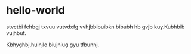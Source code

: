 # hello-world

stvctbi fchbgj txvuu vutvdxfg vvhjbbibuibkn bibubh hb gvjb kuy.Kubhbib vujhbuf.

Kbhyghbj,huinjlo biujniug gyu tfbunnj.

